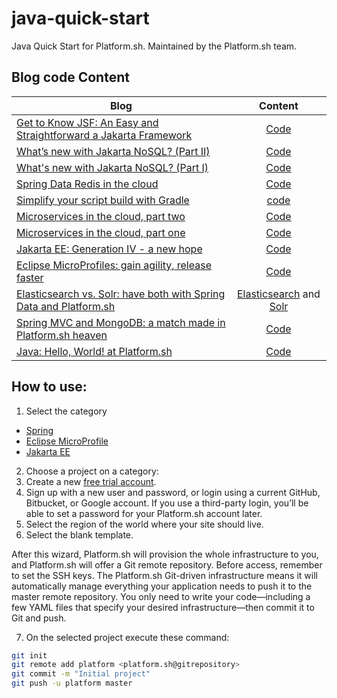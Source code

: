 # java-quick-start
Java Quick Start for Platform.sh. Maintained by the Platform.sh team.

## Blog code Content

| Blog        | Content         |
| ------------- |:-------------:|
|[Get to Know JSF: An Easy and Straightforward a Jakarta Framework](https://dzone.com/articles/get-to-know-jsf-an-easy-and-straightforward-a-jaka)| [Code](https://github.com/soujava/wishlist) |
|[What’s new with Jakarta NoSQL? (Part II)](https://platform.sh/blog/2020/what-is-new-with-jakarta-nosql-part-ii/)| [Code](https://github.com/platformsh/java-quick-start/tree/master/jakarta/mongodb-nosql-m1) |
|[What's new with Jakarta NoSQL? (Part I)](https://platform.sh/blog/2019/what-is-new-with-jakarta-nosql/)| [Code](https://github.com/platformsh/java-quick-start/tree/master/jakarta/mongodb-nosql-m1) |
|[Spring Data Redis in the cloud](https://platform.sh/blog/2019/spring-data-redis-in-the-cloud/)| [Code](https://github.com/platformsh/java-quick-start/tree/master/spring/spring-boot-maven-redis) |
|[Simplify your script build with Gradle](https://platform.sh/blog/2019/simplify-your-script-build-with-gradle/)| [code](https://github.com/platformsh-templates/spring-boot-gradle-mysql) |
|[Microservices in the cloud, part two](https://platform.sh/blog/2019/microservices-in-the-cloud-part-two/)| [Code](https://github.com/EventosJEspanol/latin-america-micro-profile) |
|[Microservices in the cloud, part one](https://platform.sh/blog/2019/microservices-in-the-cloud-part-one/)| [Code](https://github.com/EventosJEspanol/latin-america-micro-profile) |
|[Jakarta EE: Generation IV - a new hope](https://platform.sh/blog/2019/jakarta-ee-generation-iv-a-new-hope/)| [Code](https://github.com/platformsh/java-quick-start/tree/master/jakarta/tomee-mongodb) |
|[Eclipse MicroProfiles: gain agility, release faster](https://platform.sh/blog/2019/eclipse-microprofiles-gain-agility-release-faster/)| [Code](https://github.com/platformsh/java-quick-start/tree/master/eclipse-microprofile/thorntail-jpa) |
|[Elasticsearch vs. Solr: have both with Spring Data and Platform.sh](https://platform.sh/blog/2019/elasticsearch-vs-solr-have-both-with-spring-data-and-platform.sh/)| [Elasticsearch](https://github.com/platformsh/java-quick-start/tree/master/spring/spring-mvc-maven-elasticsearch) and [Solr](https://github.com/platformsh/java-quick-start/tree/master/spring/spring-mvc-maven-solr) |
|[Spring MVC and MongoDB: a match made in Platform.sh heaven](https://platform.sh/blog/2019/spring-mvc-and-mongodb-a-match-made-in-platform.sh-heaven/)| [Code](https://github.com/platformsh/java-quick-start/tree/master/spring/spring-mvc-maven-mongodb) |
|[Java: Hello, World! at Platform.sh](https://platform.sh/blog/2019/java-hello-world-at-platform.sh/)| [Code](https://github.com/platformsh/java-quick-start/tree/master/spring/spring-boot-maven-mysql) |

## How to use:

1. Select the category

* [Spring](spring/)
* [Eclipse MicroProfile](eclipse-microprofile)
* [Jakarta EE](jakarta)


2. Choose a project on a category:
3. Create a new [free trial account](https://docs.platform.sh/gettingstarted/first-project.html#your-first-project).
4. Sign up with a new user and password, or login using a current  GitHub, Bitbucket, or Google account. If you use a third-party login, you’ll be able to set a password for your Platform.sh account later.
5. Select the region of the world where your site should live.
6. Select the blank template.

After this wizard, Platform.sh will provision the whole infrastructure to you, and Platform.sh will offer a Git remote repository. Before access, remember to set the SSH keys. The Platform.sh Git-driven infrastructure means it will automatically manage everything your application needs to push it to the master remote repository. You only need to write your code—including a few YAML files that specify your desired infrastructure—then commit it to Git and push.

7. On the selected project execute these command:

```bash
git init
git remote add platform <platform.sh@gitrepository>
git commit -m "Initial project"
git push -u platform master
```

